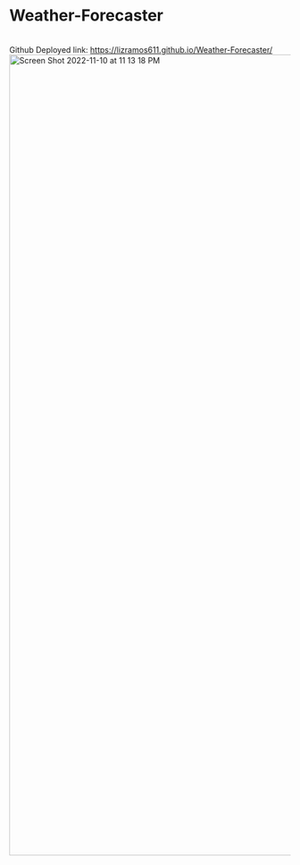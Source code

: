 # Weather-Forecaster
<br>Github Deployed link: https://lizramos611.github.io/Weather-Forecaster/
<br><img width="1434" alt="Screen Shot 2022-11-10 at 11 13 18 PM" src="https://user-images.githubusercontent.com/111591265/201262346-7622baa4-7c84-48e4-949c-1630fc68c566.png">
